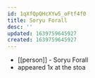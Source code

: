 ```yaml
---
id: 1qXfQpQHcXYw5_oFtf4f0
title: Soryu Forall
desc: ''
updated: 1639759645927
created: 1639759645927
---
```



- [[person]] - Soryu Forall
- appeared 1x at the stoa
